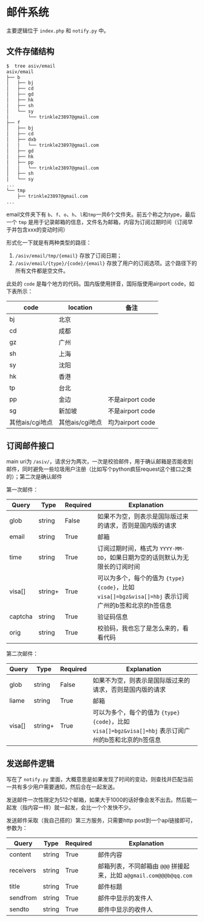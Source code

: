 # 邮件系统

主要逻辑位于 `index.php` 和 `notify.py` 中。

## 文件存储结构

```bash
$  tree asiv/email        
asiv/email
├── b
│   ├── bj
│   ├── cd
│   ├── gd
│   ├── hk
│   ├── sh
│   └── sy
│       └── trinkle23897@gmail.com
├── f
│   ├── bj
│   ├── cd
│   ├── dxb
│   │   └── trinkle23897@gmail.com
│   ├── gd
│   ├── hk
│   ├── pp
│   │   └── trinkle23897@gmail.com
│   ├── sh
│   └── sy
...
└── tmp
    ├── trinkle23897@gmail.com
...
```

email文件夹下有 `b`、`f`、`o`、`h`、`l`和`tmp`一共6个文件夹。前五个称之为type，最后一个 `tmp` 是用于记录邮箱的信息，文件名为邮箱，内容为订阅过期时间（订阅早于并包含xxx的变动时间）

形式化一下就是有两种类型的路径：

1. `/asiv/email/tmp/{email}` 存放了订阅日期；
2. `/asiv/email/{type}/{code}/{email}` 存放了用户的订阅选项。这个路径下的所有文件都是空文件。

此处的 `code` 是每个地方的代码。国内版使用拼音，国际版使用airport code，如下表所示：

| code            | location        | 备注             |
| --------------- | --------------- | ---------------- |
| bj              | 北京            |                  |
| cd              | 成都            |                  |
| gz              | 广州            |                  |
| sh              | 上海            |                  |
| sy              | 沈阳            |                  |
| hk              | 香港            |                  |
| tp              | 台北            |                  |
| pp              | 金边            | 不是airport code |
| sg              | 新加坡          | 不是airport code |
| 其他ais/cgi地点 | 其他ais/cgi地点 | 均为airport code |

## 订阅邮件接口

main uri为 `/asiv/`，请求分为两次，一次是校验邮件，用于确认邮箱是否能收到邮件，同时避免一些垃圾用户注册（比如写个python疯狂request这个接口之类的）；第二次是确认邮件

第一次邮件：

| Query   | Type    | Required | Explanation                                                  |
| ------- | ------- | -------- | ------------------------------------------------------------ |
| glob    | string  | False    | 如果不为空，则表示是国际版过来的请求，否则是国内版的请求     |
| email   | string  | True    | 邮箱                                                       |
| time   | string  | True    | 订阅过期时间，格式为 `YYYY-MM-DD`，如果日期为空的话则默认为无限长的订阅时间 |
| visa[]  | string+ | True     | 可以为多个，每个的值为 `{type}{code}`，比如 `visa[]=bgz&visa[]=hbj` 表示订阅广州的b签和北京的h签信息 |
| captcha | string  | True     | 验证码信息                                                   |
| orig    | string  | True     | 校验码，我也忘了是怎么来的，看看代码                         |

第二次邮件：

| Query   | Type    | Required | Explanation                                                  |
| ------- | ------- | -------- | ------------------------------------------------------------ |
| glob    | string  | False    | 如果不为空，则表示是国际版过来的请求，否则是国内版的请求     |
| liame | string  | True    | 邮箱                                                       |
| visa[]  | string+ | True     | 可以为多个，每个的值为 `{type}{code}`，比如 `visa[]=bgz&visa[]=hbj` 表示订阅广州的b签和北京的h签信息 |

## 发送邮件逻辑

写在了 `notify.py` 里面，大概意思是如果发现了时间的变动，则查找并匹配当前一共有多少用户需要通知，然后合在一起发送。

发送邮件一次性限定为512个邮箱，如果大于1000的话好像会发不出去。然后能一起发（指内容一样）就一起发，会比一个个发快不少。

发送邮件采取（我自己搭的）第三方服务，只需要http post到一个api链接即可，参数为：

| Query     | Type   | Required | Explanation                                                  |
| --------- | ------ | -------- | ------------------------------------------------------------ |
| content   | string | True     | 邮件内容                                                     |
| receivers | string | True     | 邮箱列表，不同邮箱由 `@@@` 拼接起来，比如 `a@gmail.com@@@b@qq.com` |
| title     | string | True     | 邮件标题                                                     |
| sendfrom  | string | True     | 邮件中显示的发件人                                           |
| sendto    | string | True     | 邮件中显示的收件人                                           |